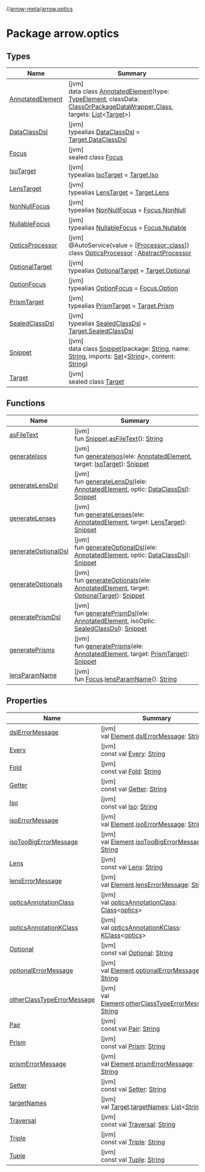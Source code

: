 //[arrow-meta](../../index.md)/[arrow.optics](index.md)

# Package arrow.optics

## Types

| Name | Summary |
|---|---|
| [AnnotatedElement](-annotated-element/index.md) | [jvm]<br>data class [AnnotatedElement](-annotated-element/index.md)(type: [TypeElement](https://docs.oracle.com/javase/8/docs/api/javax/lang/model/element/TypeElement.html), classData: [ClassOrPackageDataWrapper.Class](../arrow.common.utils/-class-or-package-data-wrapper/-class/index.md), targets: [List](https://kotlinlang.org/api/latest/jvm/stdlib/kotlin.collections/-list/index.html)&lt;[Target](-target/index.md)&gt;) |
| [DataClassDsl](index.md#-1612631170%2FClasslikes%2F-35121544) | [jvm]<br>typealias [DataClassDsl](index.md#-1612631170%2FClasslikes%2F-35121544) = [Target.DataClassDsl](-target/-data-class-dsl/index.md) |
| [Focus](-focus/index.md) | [jvm]<br>sealed class [Focus](-focus/index.md) |
| [IsoTarget](index.md#971942047%2FClasslikes%2F-35121544) | [jvm]<br>typealias [IsoTarget](index.md#971942047%2FClasslikes%2F-35121544) = [Target.Iso](-target/-iso/index.md) |
| [LensTarget](index.md#247387454%2FClasslikes%2F-35121544) | [jvm]<br>typealias [LensTarget](index.md#247387454%2FClasslikes%2F-35121544) = [Target.Lens](-target/-lens/index.md) |
| [NonNullFocus](index.md#752967881%2FClasslikes%2F-35121544) | [jvm]<br>typealias [NonNullFocus](index.md#752967881%2FClasslikes%2F-35121544) = [Focus.NonNull](-focus/-non-null/index.md) |
| [NullableFocus](index.md#882531902%2FClasslikes%2F-35121544) | [jvm]<br>typealias [NullableFocus](index.md#882531902%2FClasslikes%2F-35121544) = [Focus.Nullable](-focus/-nullable/index.md) |
| [OpticsProcessor](-optics-processor/index.md) | [jvm]<br>@AutoService(value = [[Processor::class](https://docs.oracle.com/javase/8/docs/api/javax/annotation/processing/Processor.html)])<br>class [OpticsProcessor](-optics-processor/index.md) : [AbstractProcessor](../arrow.common.utils/-abstract-processor/index.md) |
| [OptionalTarget](index.md#-2045194084%2FClasslikes%2F-35121544) | [jvm]<br>typealias [OptionalTarget](index.md#-2045194084%2FClasslikes%2F-35121544) = [Target.Optional](-target/-optional/index.md) |
| [OptionFocus](index.md#34522450%2FClasslikes%2F-35121544) | [jvm]<br>typealias [OptionFocus](index.md#34522450%2FClasslikes%2F-35121544) = [Focus.Option](-focus/-option/index.md) |
| [PrismTarget](index.md#473742691%2FClasslikes%2F-35121544) | [jvm]<br>typealias [PrismTarget](index.md#473742691%2FClasslikes%2F-35121544) = [Target.Prism](-target/-prism/index.md) |
| [SealedClassDsl](index.md#-1473107188%2FClasslikes%2F-35121544) | [jvm]<br>typealias [SealedClassDsl](index.md#-1473107188%2FClasslikes%2F-35121544) = [Target.SealedClassDsl](-target/-sealed-class-dsl/index.md) |
| [Snippet](-snippet/index.md) | [jvm]<br>data class [Snippet](-snippet/index.md)(package: [String](https://kotlinlang.org/api/latest/jvm/stdlib/kotlin/-string/index.html), name: [String](https://kotlinlang.org/api/latest/jvm/stdlib/kotlin/-string/index.html), imports: [Set](https://kotlinlang.org/api/latest/jvm/stdlib/kotlin.collections/-set/index.html)&lt;[String](https://kotlinlang.org/api/latest/jvm/stdlib/kotlin/-string/index.html)&gt;, content: [String](https://kotlinlang.org/api/latest/jvm/stdlib/kotlin/-string/index.html)) |
| [Target](-target/index.md) | [jvm]<br>sealed class [Target](-target/index.md) |

## Functions

| Name | Summary |
|---|---|
| [asFileText](as-file-text.md) | [jvm]<br>fun [Snippet](-snippet/index.md).[asFileText](as-file-text.md)(): [String](https://kotlinlang.org/api/latest/jvm/stdlib/kotlin/-string/index.html) |
| [generateIsos](generate-isos.md) | [jvm]<br>fun [generateIsos](generate-isos.md)(ele: [AnnotatedElement](-annotated-element/index.md), target: [IsoTarget](index.md#971942047%2FClasslikes%2F-35121544)): [Snippet](-snippet/index.md) |
| [generateLensDsl](generate-lens-dsl.md) | [jvm]<br>fun [generateLensDsl](generate-lens-dsl.md)(ele: [AnnotatedElement](-annotated-element/index.md), optic: [DataClassDsl](index.md#-1612631170%2FClasslikes%2F-35121544)): [Snippet](-snippet/index.md) |
| [generateLenses](generate-lenses.md) | [jvm]<br>fun [generateLenses](generate-lenses.md)(ele: [AnnotatedElement](-annotated-element/index.md), target: [LensTarget](index.md#247387454%2FClasslikes%2F-35121544)): [Snippet](-snippet/index.md) |
| [generateOptionalDsl](generate-optional-dsl.md) | [jvm]<br>fun [generateOptionalDsl](generate-optional-dsl.md)(ele: [AnnotatedElement](-annotated-element/index.md), optic: [DataClassDsl](index.md#-1612631170%2FClasslikes%2F-35121544)): [Snippet](-snippet/index.md) |
| [generateOptionals](generate-optionals.md) | [jvm]<br>fun [generateOptionals](generate-optionals.md)(ele: [AnnotatedElement](-annotated-element/index.md), target: [OptionalTarget](index.md#-2045194084%2FClasslikes%2F-35121544)): [Snippet](-snippet/index.md) |
| [generatePrismDsl](generate-prism-dsl.md) | [jvm]<br>fun [generatePrismDsl](generate-prism-dsl.md)(ele: [AnnotatedElement](-annotated-element/index.md), isoOptic: [SealedClassDsl](index.md#-1473107188%2FClasslikes%2F-35121544)): [Snippet](-snippet/index.md) |
| [generatePrisms](generate-prisms.md) | [jvm]<br>fun [generatePrisms](generate-prisms.md)(ele: [AnnotatedElement](-annotated-element/index.md), target: [PrismTarget](index.md#473742691%2FClasslikes%2F-35121544)): [Snippet](-snippet/index.md) |
| [lensParamName](lens-param-name.md) | [jvm]<br>fun [Focus](-focus/index.md).[lensParamName](lens-param-name.md)(): [String](https://kotlinlang.org/api/latest/jvm/stdlib/kotlin/-string/index.html) |

## Properties

| Name | Summary |
|---|---|
| [dslErrorMessage](dsl-error-message.md) | [jvm]<br>val [Element](https://docs.oracle.com/javase/8/docs/api/javax/lang/model/element/Element.html).[dslErrorMessage](dsl-error-message.md): [String](https://kotlinlang.org/api/latest/jvm/stdlib/kotlin/-string/index.html) |
| [Every](-every.md) | [jvm]<br>const val [Every](-every.md): [String](https://kotlinlang.org/api/latest/jvm/stdlib/kotlin/-string/index.html) |
| [Fold](-fold.md) | [jvm]<br>const val [Fold](-fold.md): [String](https://kotlinlang.org/api/latest/jvm/stdlib/kotlin/-string/index.html) |
| [Getter](-getter.md) | [jvm]<br>const val [Getter](-getter.md): [String](https://kotlinlang.org/api/latest/jvm/stdlib/kotlin/-string/index.html) |
| [Iso](-iso.md) | [jvm]<br>const val [Iso](-iso.md): [String](https://kotlinlang.org/api/latest/jvm/stdlib/kotlin/-string/index.html) |
| [isoErrorMessage](iso-error-message.md) | [jvm]<br>val [Element](https://docs.oracle.com/javase/8/docs/api/javax/lang/model/element/Element.html).[isoErrorMessage](iso-error-message.md): [String](https://kotlinlang.org/api/latest/jvm/stdlib/kotlin/-string/index.html) |
| [isoTooBigErrorMessage](iso-too-big-error-message.md) | [jvm]<br>val [Element](https://docs.oracle.com/javase/8/docs/api/javax/lang/model/element/Element.html).[isoTooBigErrorMessage](iso-too-big-error-message.md): [String](https://kotlinlang.org/api/latest/jvm/stdlib/kotlin/-string/index.html) |
| [Lens](-lens.md) | [jvm]<br>const val [Lens](-lens.md): [String](https://kotlinlang.org/api/latest/jvm/stdlib/kotlin/-string/index.html) |
| [lensErrorMessage](lens-error-message.md) | [jvm]<br>val [Element](https://docs.oracle.com/javase/8/docs/api/javax/lang/model/element/Element.html).[lensErrorMessage](lens-error-message.md): [String](https://kotlinlang.org/api/latest/jvm/stdlib/kotlin/-string/index.html) |
| [opticsAnnotationClass](optics-annotation-class.md) | [jvm]<br>val [opticsAnnotationClass](optics-annotation-class.md): [Class](https://docs.oracle.com/javase/8/docs/api/java/lang/Class.html)&lt;[optics](../../../arrow-annotations/arrow-annotations/arrow.optics/optics/index.md)&gt; |
| [opticsAnnotationKClass](optics-annotation-k-class.md) | [jvm]<br>val [opticsAnnotationKClass](optics-annotation-k-class.md): [KClass](https://kotlinlang.org/api/latest/jvm/stdlib/kotlin.reflect/-k-class/index.html)&lt;[optics](../../../arrow-annotations/arrow-annotations/arrow.optics/optics/index.md)&gt; |
| [Optional](-optional.md) | [jvm]<br>const val [Optional](-optional.md): [String](https://kotlinlang.org/api/latest/jvm/stdlib/kotlin/-string/index.html) |
| [optionalErrorMessage](optional-error-message.md) | [jvm]<br>val [Element](https://docs.oracle.com/javase/8/docs/api/javax/lang/model/element/Element.html).[optionalErrorMessage](optional-error-message.md): [String](https://kotlinlang.org/api/latest/jvm/stdlib/kotlin/-string/index.html) |
| [otherClassTypeErrorMessage](other-class-type-error-message.md) | [jvm]<br>val [Element](https://docs.oracle.com/javase/8/docs/api/javax/lang/model/element/Element.html).[otherClassTypeErrorMessage](other-class-type-error-message.md): [String](https://kotlinlang.org/api/latest/jvm/stdlib/kotlin/-string/index.html) |
| [Pair](-pair.md) | [jvm]<br>const val [Pair](-pair.md): [String](https://kotlinlang.org/api/latest/jvm/stdlib/kotlin/-string/index.html) |
| [Prism](-prism.md) | [jvm]<br>const val [Prism](-prism.md): [String](https://kotlinlang.org/api/latest/jvm/stdlib/kotlin/-string/index.html) |
| [prismErrorMessage](prism-error-message.md) | [jvm]<br>val [Element](https://docs.oracle.com/javase/8/docs/api/javax/lang/model/element/Element.html).[prismErrorMessage](prism-error-message.md): [String](https://kotlinlang.org/api/latest/jvm/stdlib/kotlin/-string/index.html) |
| [Setter](-setter.md) | [jvm]<br>const val [Setter](-setter.md): [String](https://kotlinlang.org/api/latest/jvm/stdlib/kotlin/-string/index.html) |
| [targetNames](target-names.md) | [jvm]<br>val [Target](-target/index.md).[targetNames](target-names.md): [List](https://kotlinlang.org/api/latest/jvm/stdlib/kotlin.collections/-list/index.html)&lt;[String](https://kotlinlang.org/api/latest/jvm/stdlib/kotlin/-string/index.html)&gt; |
| [Traversal](-traversal.md) | [jvm]<br>const val [Traversal](-traversal.md): [String](https://kotlinlang.org/api/latest/jvm/stdlib/kotlin/-string/index.html) |
| [Triple](-triple.md) | [jvm]<br>const val [Triple](-triple.md): [String](https://kotlinlang.org/api/latest/jvm/stdlib/kotlin/-string/index.html) |
| [Tuple](-tuple.md) | [jvm]<br>const val [Tuple](-tuple.md): [String](https://kotlinlang.org/api/latest/jvm/stdlib/kotlin/-string/index.html) |
